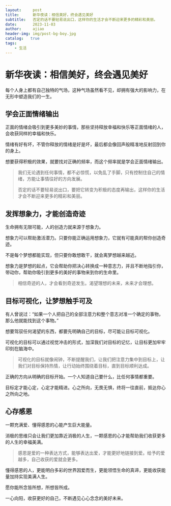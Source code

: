 ```yaml
---
layout:     post
title:      新华夜读：相信美好，终会遇见美好
subtitle:   否定的话不要轻易说出口，这样你的生活才会不断迎来更多的精彩和美丽。
date:       2023-11-03
author:     ajiao
header-img: img/post-bg-boy.jpg
catalog:   true
tags:
    - 生活
---
```


# 新华夜读：相信美好，终会遇见美好

每个人身上都有自己独特的气场，这种气场虽然看不见，却拥有强大的影响力，在无形中塑造我们的一生。

## 学会正面情绪输出

正面的情绪会吸引到更多美妙的事情，那些坚持释放幸福和快乐等正面情绪的人，会收获同样的幸福和快乐。

情绪有好有坏，不管你释放的情绪是好是坏，最后都会像回声般精准地反射回到你的身上。

想要获得积极的效果，就要找对正确的频率，而这个频率就是学会正面情绪输出。

> 我们无论遇到任何事情，都不必惊慌，以免乱了手脚，只有控制住自己的情绪，方能让事情往好的方向发展。
> 
> 否定的话不要轻易说出口，要把它转变为积极的态度再输出，这样你的生活才会不断迎来更多的精彩和美丽。

## 发挥想象力，才能创造奇迹

生命拥有无限可能，人的创造力就来源于想象力。

想象力可以帮助激活潜力。只要你能正确运用想象力，它就有可能真的帮你创造奇迹。

不是每个梦想都能实现，但只要你敢想敢干，就会离梦想越来越近。

想象力是梦想的起点，它会帮助你把决心转换成一种意志力，并且不断地指引你，带动你，帮助你吸引到更多的美好的事物来到你的生命里。

> 相信奇迹的人，才会看到奇迹发生。渴望理想的未来，未来才会理想。

## 目标可视化，让梦想触手可及

有人曾说过：“如果一个人把自己的全部注意力和整个意志对准一个确定的事物，那么他就能找到这个事物。”

想要驾驭任何渴望的东西，都要先明确自己的目标，尽可能让目标可视化。

可视化的目标可以通过视觉冲击的形式，加深我们对目标的记忆，让目标更加牢牢印刻在脑海中。

> 可视化的目标就像闹钟，不断提醒我们，让我们把注意力集中到目标上，让我们对目标保持热情，让行动始终围绕着目标，直到目标顺利达成。

正确的方向从明确的目标开始。一个人知道自己要什么，比任何事情都重要。

目标定才能心定，心定才能精进。心之所向，无畏无惧，终将一往直前，抵达你心之所向之地。

## 心存感恩

一颗充满爱、懂得感恩的心能产生巨大能量。

消极的思维只会让我们更加靠近消极的人生，一颗感恩的心才能帮助我们收获更多的人生的幸福美满。

> 感恩是爱的一种表达方式，能够表达出爱，才能更好地链接到爱。给予的爱越多，自己收获的爱就会更多。

懂得感恩的人，更能明白多彩的世界因爱而生，更能领悟生命的真谛，更能收获能量加持实现美满人生。

愿你能所念皆所想，所想皆所成。

一心向阳，收获更好的自己，不断遇见心心念念的美好未来。
